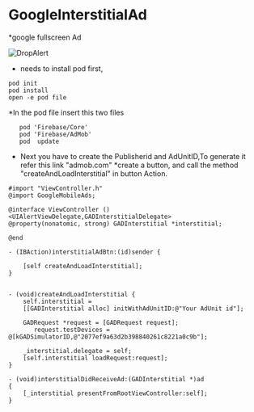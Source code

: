 # GoogleInterstitialAd
*google fullscreen Ad


![DropAlert](https://github.com/RMohanRaj/GoogleInterstitialAd/blob/master/Ad.png)
* needs to install pod first,
```
pod init
pod install
open -e pod file
```
   *In the pod file insert this two files
```
   pod 'Firebase/Core'
   pod 'Firebase/AdMob'
   pod  update
```
* Next you have to create the Publisherid and AdUnitID,To generate it refer this link "admob.com"
*create a button, and call the method "createAndLoadInterstitial" in button Action.
```
#import "ViewController.h"
@import GoogleMobileAds;

@interface ViewController ()<UIAlertViewDelegate,GADInterstitialDelegate>
@property(nonatomic, strong) GADInterstitial *interstitial;

@end

- (IBAction)interstitialAdBtn:(id)sender {
    
    [self createAndLoadInterstitial];
}


- (void)createAndLoadInterstitial {
    self.interstitial =
    [[GADInterstitial alloc] initWithAdUnitID:@"Your AdUnit id"];
    
    GADRequest *request = [GADRequest request];
       request.testDevices = @[kGADSimulatorID,@"2077ef9a63d2b398840261c8221a0c9b"];
    
    _interstitial.delegate = self;
    [self.interstitial loadRequest:request];
}

- (void)interstitialDidReceiveAd:(GADInterstitial *)ad
{
    [_interstitial presentFromRootViewController:self];
}
```


   
